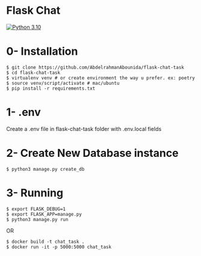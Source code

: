 # Flask Chat 
[![Python 3.10](https://img.shields.io/badge/Python-3.10-3776AB?logo=python)](https://www.python.org/downloads/release/python-360/)



# 0- Installation

```
$ git clone https://github.com/AbdelrahmanAbounida/flask-chat-task
$ cd flask-chat-task
$ virtualenv venv # or create environment the way u prefer. ex: poetry
$ source venv/script/activate # mac/ubuntu 
$ pip install -r requirements.txt
```

# 1- .env
Create a .env file in flask-chat-task folder with .env.local fields 

# 2- Create New Database instance

```
$ python3 manage.py create_db
```

# 3- Running

```
$ export FLASK_DEBUG=1
$ export FLASK_APP=manage.py
$ python3 manage.py run
```

OR

```
$ docker build -t chat_task .
$ docker run -it -p 5000:5000 chat_task
```
